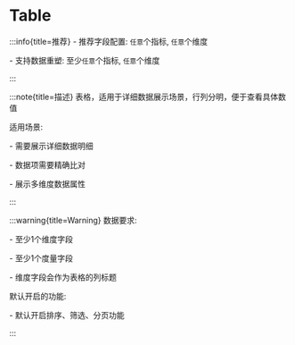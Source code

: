 # Table

:::info{title=推荐}
\- 推荐字段配置: `任意`个指标, `任意`个维度

\- 支持数据重塑: 至少`任意`个指标, `任意`个维度

:::

:::note{title=描述}
表格，适用于详细数据展示场景，行列分明，便于查看具体数值

适用场景:

\- 需要展示详细数据明细

\- 数据项需要精确比对

\- 展示多维度数据属性

:::

:::warning{title=Warning}
数据要求:

\- 至少1个维度字段

\- 至少1个度量字段

\- 维度字段会作为表格的列标题

默认开启的功能:

\- 默认开启排序、筛选、分页功能

:::

